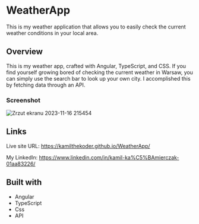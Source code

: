 # WeatherApp

This is my weather application that allows you to easily check the current weather conditions in your local area.

## Overview

This is my weather app, crafted with Angular, TypeScript, and CSS. If you find yourself growing bored of checking the current weather in Warsaw, you can simply use the search bar to look up your own city. I accomplished this by fetching data through an API.

### Screenshot
![Zrzut ekranu 2023-11-16 215454](https://github.com/KamilTheKoder/WeatherApp/assets/108983503/52030ac4-69c8-4d16-8aac-c436c5b4da8a)

## Links

Live site URL: https://kamilthekoder.github.io/WeatherApp/

My LinkedIn: https://www.linkedin.com/in/kamil-ka%C5%BAmierczak-01aa83226/

## Built with

- Angular
- TypeScript
- Css
- API
